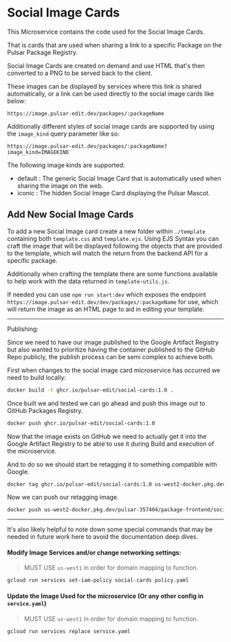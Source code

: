 # Social Image Cards

This Microservice contains the code used for the Social Image Cards.

That is cards that are used when sharing a link to a specific Package on the Pulsar Package Registry.

Social Image Cards are created on demand and use HTML that's then converted to a PNG to be served back to the client.

These images can be displayed by services where this link is shared automatically, or a link can be used directly to the social image cards like below:

```
https://image.pulsar-edit.dev/packages/:packageName
```

Additionally different styles of social image cards are supported by using the `image_kind` query parameter like so:

```
https://image.pulsar-edit.dev/packages/:packageName?image_kind=IMAGEKIND
```

The following image kinds are supported:

* default : The generic Social Image Card that is automatically used when sharing the image on the web.
* iconic : The hidden Social Image Card displaying the Pulsar Mascot.

## Add New Social Image Cards

To add a new Social Image card create a new folder within `./template` containing both `template.css` and `template.ejs`. Using EJS Syntax you can craft the image that will be displayed following the objects that are provided to the template, which will match the return from the backend API for a specific package.

Additionally when crafting the template there are some functions available to help work with the data returned in `template-utils.js`.

If needed you can use `npm run start:dev` which exposes the endpoint `https://image.pulsar-edit.dev/dev/packages/:packageName` for use, which will return the image as an HTML page to aid in editing your template.


---

Publishing:

Since we need to have our image published to the Google Artifact Registry but also wanted to prioritize having the container published to the GitHub Repo publicly, the publish process can be semi complex to achieve both.

First when changes to the social image card microservice has occurred we need to build locally:

```bash
docker build -t ghcr.io/pulsar-edit/social-cards:1.0 .
```

Once built we and tested we can go ahead and push this image out to GitHub Packages Registry.

```bash
docker push ghcr.io/pulsar-edit/social-cards:1.0
```

Now that the image exists on GitHub we need to actually get it into the Google Artifact Registry to be able to use it during Build and execution of the microservice.

And to do so we should start be retagging it to something compatible with Google.

```bash
docker tag ghcr.io/pulsar-edit/social-cards:1.0 us-west2-docker.pkg.dev/pulsar-357404/package-frontend/social-cards:1.0
```

Now we can push our retagging image.

```bash
docker push us-west2-docker.pkg.dev/pulsar-357404/package-frontend/social-cards:1.0
```

---

It's also likely helpful to note down some special commands that may be needed in future work here to avoid the documentation deep dives.

#### Modify Image Services and/or change networking settings:

> MUST USE `us-west1` in order for domain mapping to function.

```bash
gcloud run services set-iam-policy social-cards policy.yaml
```

#### Update the Image Used for the microservice (Or any other config in `service.yaml`)

> MUST USE `us-west1` in order for domain mapping to function.

```bash
gcloud run services replace service.yaml
```
